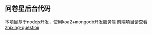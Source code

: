 ## 问卷星后台代码
本项目基于nodejs开发，使用koa2+mongodb开发服务端
前端项目请查看[zhixing-question](https://github.com/Wenjiahui191/zhixing-question)
